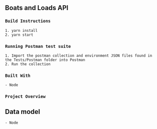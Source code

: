 ## Boats and Loads API

### `Build Instructions`

```
1. yarn install
2. yarn start

```

### `Running Postman test suite`

```
1. Import the postman collection and environment JSON files found in the Tests/Postman folder into Postman
2. Run the collection
```

### `Built With`

```
- Node
```

### `Project Overview`

## Data model

```
- Node
```
